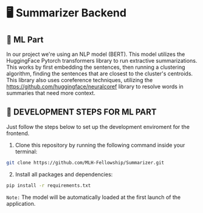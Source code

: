 # 🖥  Summarizer Backend

## 📰 ML Part

In our project we're using an NLP model (BERT). 
This model utilizes the HuggingFace Pytorch transformers library to run extractive summarizations. This works by first embedding the sentences, then running a clustering algorithm, finding the sentences that are closest to the cluster's centroids. This library also uses coreference techniques, utilizing the https://github.com/huggingface/neuralcoref library to resolve words in summaries that need more context.

## 🚀 DEVELOPMENT STEPS FOR ML PART

Just follow the steps below to set up the development enviroment for the frontend.

1. Clone this repository by running the following command inside your terminal:

```sh
git clone https://github.com/MLH-Fellowship/Summarizer.git
```

2. Install all packages and dependencies:

```sh
pip install -r requirements.txt
```


`Note:` The model will be automatically loaded at the first launch of the application.

